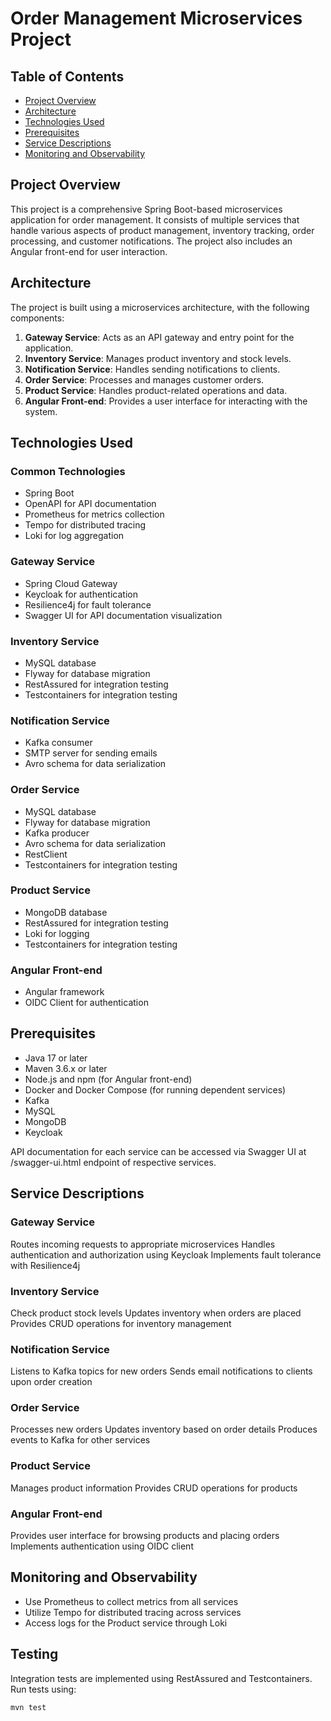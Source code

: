 # Order Management Microservices Project

## Table of Contents
- [Project Overview](#project-overview)
- [Architecture](#architecture)
- [Technologies Used](#technologies-used)
- [Prerequisites](#prerequisites)
- [Service Descriptions](#Service-Descriptions)
- [Monitoring and Observability](#Monitoring-and-Observability)

## Project Overview

This project is a comprehensive Spring Boot-based microservices application for order management. It consists of multiple services that handle various aspects of product management, inventory tracking, order processing, and customer notifications. The project also includes an Angular front-end for user interaction.

## Architecture

The project is built using a microservices architecture, with the following components:

1. **Gateway Service**: Acts as an API gateway and entry point for the application.
2. **Inventory Service**: Manages product inventory and stock levels.
3. **Notification Service**: Handles sending notifications to clients.
4. **Order Service**: Processes and manages customer orders.
5. **Product Service**: Handles product-related operations and data.
6. **Angular Front-end**: Provides a user interface for interacting with the system.

## Technologies Used

### Common Technologies
- Spring Boot
- OpenAPI for API documentation
- Prometheus for metrics collection
- Tempo for distributed tracing
- Loki for log aggregation

### Gateway Service
- Spring Cloud Gateway
- Keycloak for authentication 
- Resilience4j for fault tolerance
- Swagger UI for API documentation visualization

### Inventory Service
- MySQL database
- Flyway for database migration
- RestAssured for integration testing
- Testcontainers for integration testing

### Notification Service
- Kafka consumer
- SMTP server for sending emails
- Avro schema for data serialization

### Order Service
- MySQL database
- Flyway for database migration
- Kafka producer
- Avro schema for data serialization
- RestClient
- Testcontainers for integration testing

### Product Service
- MongoDB database
- RestAssured for integration testing
- Loki for logging
- Testcontainers for integration testing

### Angular Front-end
- Angular framework
- OIDC Client for authentication

## Prerequisites

- Java 17 or later
- Maven 3.6.x or later
- Node.js and npm (for Angular front-end)
- Docker and Docker Compose (for running dependent services)
- Kafka
- MySQL
- MongoDB
- Keycloak


API documentation for each service can be accessed via Swagger UI at /swagger-ui.html endpoint of respective services.
## Service Descriptions

### Gateway Service

Routes incoming requests to appropriate microservices
Handles authentication and authorization using Keycloak
Implements fault tolerance with Resilience4j

### Inventory Service

Check product stock levels
Updates inventory when orders are placed
Provides CRUD operations for inventory management

### Notification Service

Listens to Kafka topics for new orders
Sends email notifications to clients upon order creation

### Order Service

Processes new orders
Updates inventory based on order details
Produces events to Kafka for other services

### Product Service

Manages product information
Provides CRUD operations for products

### Angular Front-end

Provides user interface for browsing products and placing orders
Implements authentication using OIDC client

## Monitoring and Observability

- Use Prometheus to collect metrics from all services
- Utilize Tempo for distributed tracing across services
- Access logs for the Product service through Loki

## Testing

Integration tests are implemented using RestAssured and Testcontainers. Run tests using:
```sh
mvn test
